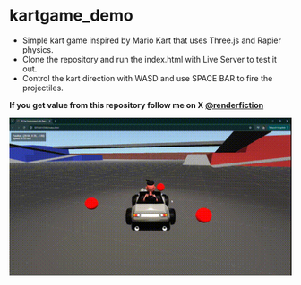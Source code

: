 # kartgame_demo
- Simple kart game inspired by Mario Kart that uses Three.js and Rapier physics.
- Clone the repository and run the index.html with Live Server to test it out.
- Control the kart direction with WASD and use SPACE BAR to fire the projectiles.

**If you get value from this repository follow me on X [@renderfiction](https://x.com/renderfiction)**

![Gameplay Demo](./assets/demo.gif)